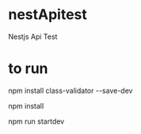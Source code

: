 # nestApitest
Nestjs Api Test

# to run
npm install class-validator --save-dev

npm install

npm run startdev
